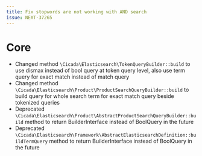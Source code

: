 ```yaml
---
title: Fix stopwords are not working with AND search
issue: NEXT-37265
---
```

# Core
* Changed method `\Cicada\Elasticsearch\TokenQueryBuilder::build` to use dismax instead of bool query at token query level, also use term query for exact match instead of match query
* Changed method `\Cicada\Elasticsearch\Product\ProductSearchQueryBuilder::build` to build query for whole search term for exact match query beside tokenized queries
* Deprecated `\Cicada\Elasticsearch\Product\AbstractProductSearchQueryBuilder::build` method to return BuilderInterface instead of BoolQuery in the future
* Deprecated `\Cicada\Elasticsearch\Framework\AbstractElasticsearchDefinition::buildTermQuery` method to return BuilderInterface instead of BoolQuery in the future
